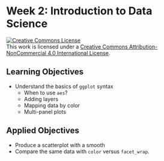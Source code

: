 # Week 2: Introduction to Data Science

<a rel="license" href="http://creativecommons.org/licenses/by-nc/4.0/"><img alt="Creative Commons License" style="border-width:0" src="https://i.creativecommons.org/l/by-nc/4.0/88x31.png" /></a><br />This work is licensed under a <a rel="license" href="http://creativecommons.org/licenses/by-nc/4.0/">Creative Commons Attribution-NonCommercial 4.0 International License</a>.

## Learning Objectives
* Understand the basics of `ggplot` syntax
	+ When to use `aes`? 
	+ Adding layers
	+ Mapping data by color
	+ Multi-panel plots

## Applied Objectives
* Produce a scatterplot with a smooth
* Compare the same data with `color` versus `facet_wrap`.
